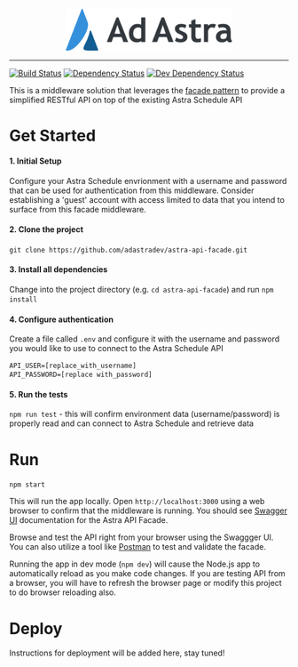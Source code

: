 <p align="center">
  <img width=300 src="assets/AdAstra_Logo.png">
</p>

***
[![Build Status](https://travis-ci.org/adastradev/astra-api-facade.svg?branch=master)](https://travis-ci.org/adastradev/astra-api-facade)
[![Dependency Status](https://david-dm.org/adastradev/astra-api-facade.svg)](https://david-dm.org/adastradev/astra-api-facade.svg)
[![Dev Dependency Status](https://david-dm.org/adastradev/astra-api-facade/dev-status.svg)](https://david-dm.org/adastradev/astra-api-facade?type=dev)

This is a middleware solution that leverages the [facade pattern](https://en.wikipedia.org/wiki/Facade_pattern) to provide a simplified RESTful API on top of the existing Astra Schedule API

# Get Started

#### 1. Initial Setup

Configure your Astra Schedule envrionment with a username and password that can be used for authentication from this middleware. Consider establishing a 'guest' account with access limited to data that you intend to surface from this facade middleware.  

#### 2. Clone the project

`git clone https://github.com/adastradev/astra-api-facade.git`

#### 3. Install all dependencies
Change into the project directory (e.g. `cd astra-api-facade`) and run `npm install`

#### 4. Configure authentication

Create a file called `.env` and configure it with the username and password you would like to use to connect to the Astra Schedule API

```
API_USER=[replace_with_username]
API_PASSWORD=[replace with_password]
```

#### 5. Run the tests  
`npm run test` - this will confirm environment data (username/password) is properly read and can connect to Astra Schedule and retrieve data

# Run
`npm start`

This will run the app locally.  Open `http://localhost:3000` using a web browser to confirm that the middleware is running.  You should see [Swagger UI](https://github.com/swagger-api/swagger-ui) documentation for the Astra API Facade.  

Browse and test the API right from your browser using the Swaggger UI.  You can also utilize a tool like [Postman](https://www.getpostman.com/) to test and validate the facade.  

Running the app in dev mode (`npm dev`) will cause the Node.js app to automatically reload as you make code changes.  If you are testing API from a browser, you will have to refresh the browser page or modify this project to do browser reloading also.

# Deploy

Instructions for deployment will be added here, stay tuned!  


